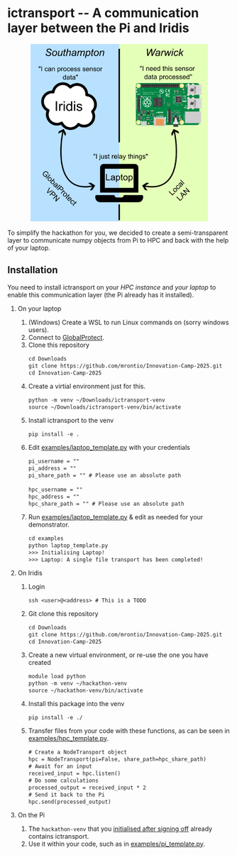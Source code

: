 # ictransport -- A communication layer between the Pi and Iridis
<p align="center"><img src="./img/diagram.png" alt="ictransport diagram" title="diagram" width="400" height="400"></p>

To simplify the hackathon for you, we decided to create a semi-transparent layer to communicate numpy objects from Pi to HPC and back with the help of your laptop.

## Installation
You need to install ictransport on your *HPC instance* and *your laptop* to enable this communication layer (the Pi already has it installed).
1. On your laptop
   1. (Windows) Create a WSL to run Linux commands on (sorry windows users).
   2. Connect to [GlobalProtect](https://sotonproduction.service-now.com/serviceportal?id=kb_article_view&sys_kb_id=f04106b747e4d5583035862c736d43a2).
   3. Clone this repository
      ```
      cd Downloads
      git clone https://github.com/mrontio/Innovation-Camp-2025.git
      cd Innovation-Camp-2025
      ```
   4. Create a virtial environment just for this.
      ```
      python -m venv ~/Downloads/ictransport-venv
      source ~/Downloads/ictransport-venv/bin/activate
      ```
   5. Install ictransport to the venv
      ```
      pip install -e .
      ```
   6. Edit [examples/laptop_template.py](./examples/laptop_template.py) with your credentials
      ```
      pi_username = ""
      pi_address = ""
      pi_share_path = "" # Please use an absolute path

      hpc_username = ""
      hpc_address = ""
      hpc_share_path = "" # Please use an absolute path
      ```
   7. Run [examples/laptop_template.py](./examples/laptop_template.py) & edit as needed for your demonstrator.
      ```
      cd examples
      python laptop_template.py
      >>> Initialising Laptop!
      >>> Laptop: A single file transport has been completed!
      ```

2. On Iridis
   1. Login
      ```
      ssh <user>@<address> # This is a TODO
      ```
   2. Git clone this repository
      ```
      cd Downloads
      git clone https://github.com/mrontio/Innovation-Camp-2025.git
      cd Innovation-Camp-2025
      ```
   3. Create a new virtual environment, or re-use the one you have created
      ```
      module load python
      python -m venv ~/hackathon-venv
      source ~/hackathon-venv/bin/activate
      ```
   4. Install this package into the venv
      ```
      pip install -e ./
      ```
   5. Transfer files from your code with these functions, as can be seen in [examples/hpc_template.py](./examples/hpc_template.py).
      ```
      # Create a NodeTransport object
      hpc = NodeTransport(pi=False, share_path=hpc_share_path)
      # Await for an input
      received_input = hpc.listen()
      # Do some calculations
      processed_output = received_input * 2
      # Send it back to the Pi
      hpc.send(processed_output)
      ```

3. On the Pi
   1. The `hackathon-venv` that you [initialised after signing off](../pi/initialisation) already contains ictransport.
   2. Use it within your code, such as in [examples/pi_template.py](./example/pi_template.py).
